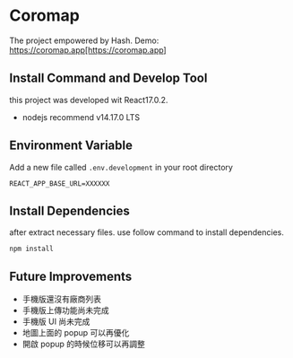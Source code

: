 # Coromap

The project empowered by Hash. Demo: https://coromap.app[https://coromap.app]
## Install Command and Develop Tool
this project was developed wit React17.0.2.
- nodejs recommend v14.17.0 LTS

## Environment Variable
Add a new file called `.env.development` in your root directory
```
REACT_APP_BASE_URL=XXXXXX
```
## Install Dependencies
after extract necessary files. use follow command to install dependencies.
```
npm install
```
## Future Improvements
- 手機版還沒有廠商列表
- 手機版上傳功能尚未完成
- 手機版 UI 尚未完成
- 地圖上面的 popup 可以再優化
- 開啟 popup 的時候位移可以再調整
